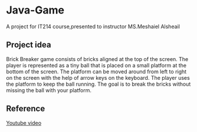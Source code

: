 # Java-Game

A project for IT214 course,presented to instructor MS.Meshaiel Alsheail

## Project idea
Brick Breaker game consists of bricks aligned at the top of the screen. The player is represented as a tiny ball that is placed on a small platform at the bottom of the screen. The platform can be moved around from left to right on the screen with the help of arrow keys on the keyboard. The player uses the platform to keep the ball running. The goal is to break the bricks without missing the ball with your platform.

## Reference
[Youtube video](https://www.youtube.com/watch?v=gPiahyf70ds)
